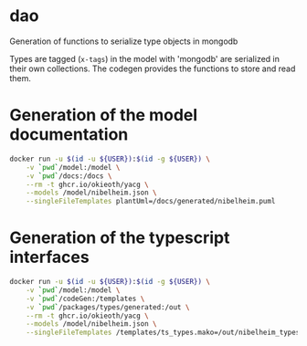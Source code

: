 # dao
Generation of functions to serialize type objects in mongodb

Types are tagged (`x-tags`) in the model with 'mongodb' are serialized
in their own collections. The codegen provides the functions to store
and read them.

# Generation of the model documentation
```bash
docker run -u $(id -u ${USER}):$(id -g ${USER}) \
    -v `pwd`/model:/model \
    -v `pwd`/docs:/docs \
    --rm -t ghcr.io/okieoth/yacg \
    --models /model/nibelheim.json \
    --singleFileTemplates plantUml=/docs/generated/nibelheim.puml
```

# Generation of the typescript interfaces
```bash
docker run -u $(id -u ${USER}):$(id -g ${USER}) \
    -v `pwd`/model:/model \
    -v `pwd`/codeGen:/templates \
    -v `pwd`/packages/types/generated:/out \
    --rm -t ghcr.io/okieoth/yacg \
    --models /model/nibelheim.json \
    --singleFileTemplates /templates/ts_types.mako=/out/nibelheim_types.ts
```
